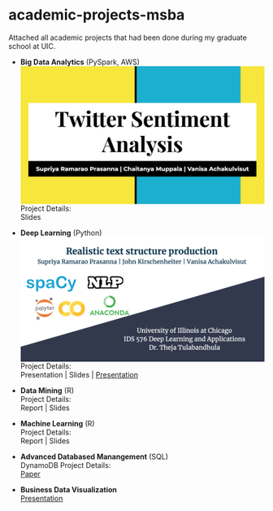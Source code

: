 # academic-projects-msba
Attached all academic projects that had been done during my graduate school at UIC. <br/>
- **Big Data Analytics** (PySpark, AWS) <br/>
<img src="images/BigProjectCover.png" align="center" width="500"> <br/>
Project Details: <br/>
Slides <br/>

- **Deep Learning** (Python) <br/>
<img src="images/DLProjectCover.png" align="center" width="500"> <br/>
Project Details: <br/>
Presentation | Slides | [Presentation](https://www.youtube.com/watch?v=Edg5Eg_jdAI&t=3s) <br/>

- **Data Mining** (R) <br/>
Project Details: <br/>
Report | Slides <br/>

- **Machine Learning** (R) <br/>
Project Details: <br/>
Report | Slides <br/>
 
- **Advanced Databased Manangement** (SQL) <br/>
DynamoDB Project Details: <br/>
[Paper](https://github.com/maimaiva/academic-projects-msba/blob/main/Advance%20Database%20Management/IDS521_TermPaper.pdf) <br/>

- **Business Data Visualization** <br/>
[Presentation](https://www.youtube.com/watch?v=tMdUbx2HDLk) <br/>
